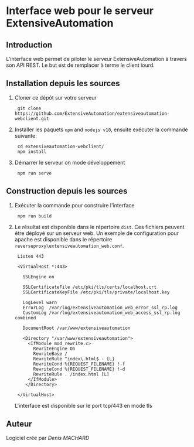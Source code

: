 Interface web pour le serveur ExtensiveAutomation
=====================================

Introduction
------------

L'interface web permet de piloter le serveur ExtensiveAutomation à travers son API REST.
Le but est de remplacer à terme le client lourd.

Installation depuis les sources
-------------------------------

1. Cloner ce dépôt sur votre serveur

        git clone https://github.com/ExtensiveAutomation/extensiveautomation-webclient.git

2. Installer les  paquets `npm` and `nodejs v10`, ensuite exécuter la commande suivante:

        cd extensiveautomation-webclient/
        npm install 
        
3. Démarrer le serveur on mode développement

        npm run serve
        
        
Construction depuis les sources
-------------------------------

1. Exécuter la commande pour construire l'interface

        npm run build
        
2. Le résultat est disponible dans le répertoire `dist`. Ces fichiers peuvent être déployé sur un serveur web. Un exemple de configuration pour apache est disponible dans le répertoire `reverseproxy\extensiveautomation_web.conf`.

        Listen 443
        
        <VirtualHost *:443>

          SSLEngine on

          SSLCertificateFile /etc/pki/tls/certs/localhost.crt
          SSLCertificateKeyFile /etc/pki/tls/private/localhost.key

          LogLevel warn
          ErrorLog  /var/log/extensiveautomation_web_error_ssl_rp.log
          CustomLog /var/log/extensiveautomation_web_access_ssl_rp.log combined

          DocumentRoot /var/www/extensiveautomation
          
          <Directory "/var/www/extensiveautomation">
            <IfModule mod_rewrite.c>
              RewriteEngine On
              RewriteBase /
              RewriteRule ^index\.html$ - [L]
              RewriteCond %{REQUEST_FILENAME} !-f
              RewriteCond %{REQUEST_FILENAME} !-d
              RewriteRule . /index.html [L]
            </IfModule>
           </Directory>

        </VirtualHost>

    L'interface est disponible sur le port tcp/443 en mode tls
    
     
Auteur
-------

Logiciel crée par *Denis MACHARD*
 